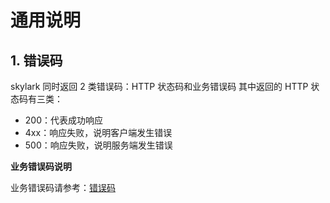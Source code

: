 # 通用说明

## 1. 错误码
skylark 同时返回 2 类错误码：HTTP 状态码和业务错误码
其中返回的 HTTP 状态码有三类：
- 200：代表成功响应
- 4xx：响应失败，说明客户端发生错误
- 500：响应失败，说明服务端发生错误

**业务错误码说明**

业务错误码请参考：[错误码](./error_code_generated.md)